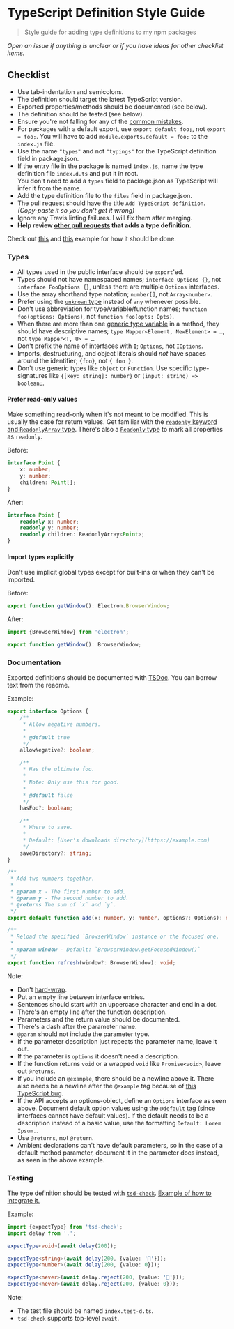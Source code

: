 # TypeScript Definition Style Guide

> Style guide for adding type definitions to my npm packages

*Open an issue if anything is unclear or if you have ideas for other checklist items.*


## Checklist

- Use tab-indentation and semicolons.
- The definition should target the latest TypeScript version.
- Exported properties/methods should be documented (see below).
- The definition should be tested (see below).
- Ensure you're not falling for any of the [common mistakes](https://github.com/DefinitelyTyped/DefinitelyTyped/#common-mistakes).
- For packages with a default export, use `export default foo;`, not `export = foo;`. You will have to add `module.exports.default = foo;` to the `index.js` file.
- Use the name `"types"` and not `"typings"` for the TypeScript definition field in package.json.
- If the entry file in the package is named `index.js`, name the type definition file `index.d.ts` and put it in root.<br>
	You don't need to add a `types` field to package.json as TypeScript will infer it from the name.
- Add the type definition file to the `files` field in package.json.
- The pull request should have the title `Add TypeScript definition`. *(Copy-paste it so you don't get it wrong)*
- Ignore any Travis linting failures. I will fix them after merging.
- **Help review [other pull requests](https://github.com/search?q=user%3Asindresorhus+is%3Apr+is%3Aopen+%22Add+TypeScript+definition%22&type=Issues) that adds a type definition.**

Check out [this](https://github.com/sindresorhus/write-json-file/blob/master/index.d.ts) and [this](https://github.com/sindresorhus/delay/blob/master/index.d.ts) example for how it should be done.

### Types

- All types used in the public interface should be `export`'ed.
- Types should not have namespaced names; `interface Options {}`, not `interface FooOptions {}`, unless there are multiple `Options` interfaces.
- Use the array shorthand type notation; `number[]`, not `Array<number>`.
- Prefer using the [`unknown` type](https://www.typescriptlang.org/docs/handbook/release-notes/typescript-3-0.html#new-unknown-top-type) instead of `any` whenever possible.
- Don't use abbreviation for type/variable/function names; `function foo(options: Options)`, not `function foo(opts: Opts)`.
- When there are more than one [generic type variable](https://www.typescriptlang.org/docs/handbook/generics.html#working-with-generic-type-variables) in a method, they should have descriptive names; `type Mapper<Element, NewElement> = …`, not `type Mapper<T, U> = …`.
- Don't prefix the name of interfaces with `I`; `Options`, not `IOptions`.
- Imports, destructuring, and object literals should *not* have spaces around the identifier; `{foo}`, not `{ foo }`.
- Don't use generic types like `object` or `Function`. Use specific type-signatures like `{[key: string]: number}` or `(input: string) => boolean;`.

#### Prefer read-only values

Make something read-only when it's not meant to be modified. This is usually the case for return values. Get familiar with the [`readonly` keyword and `ReadonlyArray` type](https://www.typescriptlang.org/docs/handbook/interfaces.html#readonly-properties). There's also a [`Readonly` type](https://basarat.gitbooks.io/typescript/docs/types/readonly.html) to mark all properties as `readonly`.

Before:

```typescript
interface Point {
	x: number;
	y: number;
	children: Point[];
}
```

After:

```typescript
interface Point {
	readonly x: number;
	readonly y: number;
	readonly children: ReadonlyArray<Point>;
}
```

#### Import types explicitly

Don't use implicit global types except for built-ins or when they can't be imported.

Before:

```typescript
export function getWindow(): Electron.BrowserWindow;
```

After:

```typescript
import {BrowserWindow} from 'electron';

export function getWindow(): BrowserWindow;
```

### Documentation

Exported definitions should be documented with [TSDoc](https://github.com/Microsoft/tsdoc). You can borrow text from the readme.

Example:

```typescript
export interface Options {
	/**
	 * Allow negative numbers.
	 *
	 * @default true
	 */
	allowNegative?: boolean;

	/**
	 * Has the ultimate foo.
	 *
	 * Note: Only use this for good.
	 *
	 * @default false
	 */
	hasFoo?: boolean;

	/**
	 * Where to save.
	 *
	 * Default: [User's downloads directory](https://example.com)
	 */
	saveDirectory?: string;
}

/**
 * Add two numbers together.
 *
 * @param x - The first number to add.
 * @param y - The second number to add.
 * @returns The sum of `x` and `y`.
 */
export default function add(x: number, y: number, options?: Options): number;

/**
 * Reload the specified `BrowserWindow` instance or the focused one.
 *
 * @param window - Default: `BrowserWindow.getFocusedWindow()`
 */
export function refresh(window?: BrowserWindow): void;
```

Note:

- Don't [hard-wrap](https://stackoverflow.com/questions/319925/difference-between-hard-wrap-and-soft-wrap).
- Put an empty line between interface entries.
- Sentences should start with an uppercase character and end in a dot.
- There's an empty line after the function description.
- Parameters and the return value should be documented.
- There's a dash after the parameter name.
- `@param` should not include the parameter type.
- If the parameter description just repeats the parameter name, leave it out.
- If the parameter is `options` it doesn't need a description.
- If the function returns `void` or a wrapped `void` like `Promise<void>`, leave out `@returns`.
- If you include an `@example`, there should be a newline above it. There also needs be a newline after the `@example` tag because of [this TypeScript bug](https://github.com/Microsoft/TypeScript/issues/15749).
- If the API accepts an options-object, define an `Options` interface as seen above. Document default option values using the [`@default` tag](http://usejsdoc.org/tags-default.html) (since interfaces cannot have default values). If the default needs to be a description instead of a basic value, use the formatting `Default: Lorem Ipsum.`.
- Use `@returns`, not `@return`.
- Ambient declarations can't have default parameters, so in the case of a default method parameter, document it in the parameter docs instead, as seen in the above example.

### Testing

The type definition should be tested with [`tsd-check`](https://github.com/SamVerschueren/tsd-check). [Example of how to integrate it.](https://github.com/sindresorhus/delay/commit/594c42fa0f9f5f2997715d7e83dbd9e2e018e9aa)

Example:

```typescript
import {expectType} from 'tsd-check';
import delay from '.';

expectType<void>(await delay(200));

expectType<string>(await delay(200, {value: '🦄'}));
expectType<number>(await delay(200, {value: 0}));

expectType<never>(await delay.reject(200, {value: '🦄'}));
expectType<never>(await delay.reject(200, {value: 0}));
```

Note:

- The test file should be named `index.test-d.ts`.
- `tsd-check` supports top-level `await`.
